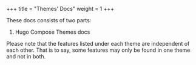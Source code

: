 +++
title = "Themes' Docs"
weight = 1
+++

These docs consists of two parts:

1. Hugo Compose Themes docs

Please note that the features listed under each theme are independent of each other. That is to say, some features may only be found in one theme and not in both.



